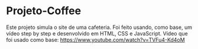# Projeto-Coffee
Este projeto simula o site de uma cafeteria. Foi feito usando, como base, um vídeo step by step e desenvolvido em HTML, CSS e JavaScript.
Vídeo que foi usado como base: https://www.youtube.com/watch?v=TVFu4-Kd4oM
